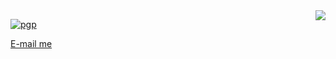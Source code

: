 <img align="right" src="https://github-readme-stats.vercel.app/api?username=totallypredictable&show_icons=true&icon_color=CE1D2D&text_color=718096&bg_color=00000000&hide_title=true&hide_border=true" />



[![pgp](https://img.shields.io/badge/pgp-0x832E5CC3E97568D0-313131?style=flat&labelColor=313131&color=313131)](https://keys.openpgp.org/vks/v1/by-fingerprint/21E1377536AAD0CEBBCE907A832E5CC3E97568D0)

[E-mail me](mailto:ed@fossx.ch?subject=[GitHub]%20Source%20Han%20Sans)

